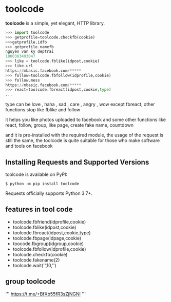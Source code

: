 # toolcode

**toolcode** is a simple, yet elegant, HTTP library.

```python
>>> import toolcode
>>> getprofile=toolcode.checkfb(cookie)
>>>getprofile.idfb
>>> getprofile.namefb
nguyen van ky deptrai
1000383493047
>>> like = toolcode.fblike(idpost,cookie)
>>> like.url
https://mbasic.facebook.com/*****
>>> follow=toolcode.fbfollow(idprofile,cookie)
>>> follow.mess
https://mbasic.facebook.com/*****
>>> react=toolcode.fbreact(idpost,cookie,type)
...
```
type can be love , haha ​​, sad , care , angry , wow
except fbreact, other functions stop like fblike and follow

it helps you like photos uploaded to facebook and some other functions like react, follow, group, like page, create fake name, countdown

and it is pre-installed with the required module, the usage of the request is still the same, the toolcode is quite suitable for those who make software and tools on facebook



## Installing Requests and Supported Versions

toolcode is available on PyPI:

```console
$ python -m pip install toolcode
```

Requests officially supports Python 3.7+.

## features in tool code
- toolcode.fbfriend(idprofile,cookie)
- toolcode.fblike(idpost,cookie)
- toolcode.fbreact(idpost,cookie,type)
- toolcode.fbpage(idpage,cookie)
- toocode.fbgroup(idgroup,cookie)
- toolcode.fbfollow(idprofile,cookie)
- toolcode.checkfb(cookie)
- toolcode.fakename(2)
- toolcode.wait('',10,'')

## group toolcode
'''
https://t.me/+BfXb55fR3sZjNGNl
'''
